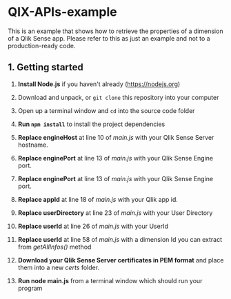 # QIX-APIs-example
This is an example that shows how to retrieve the properties of a dimension of a Qlik Sense app. Please refer to this as just an example and not to a production-ready code. 

## 1. Getting started

1. **Install Node.js** if you haven't already (https://nodejs.org) 

1. Download and unpack, or `git clone` this repository into your computer

1. Open up a terminal window  and `cd` into the source code folder

1. **Run `npm install`** to install the project dependencies

1. **Replace engineHost** at line 10 of *main.js* with your Qlik Sense Server hostname.

1. **Replace enginePort** at line 13 of *main.js* with your Qlik Sense Engine port.

1. **Replace enginePort** at line 13 of *main.js* with your Qlik Sense Engine port.

1. **Replace appId** at line 18 of *main.js* with your Qlik app id.

1. **Replace userDirectory** at line 23 of *main.js* with your User Directory

1. **Replace userId** at line 26 of *main.js* with your UserId

1. **Replace userId** at line 58 of *main.js* with a dimension Id you can extract from *getAllInfos()* method

1. **Download your Qlik Sense Server certificates in PEM format** and place them into a new *certs* folder.

1. **Run node main.js** from a terminal window which should run your program